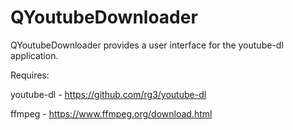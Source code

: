 # QYoutubeDownloader
QYoutubeDownloader provides a user interface for the youtube-dl application.

Requires:

youtube-dl - https://github.com/rg3/youtube-dl

ffmpeg - https://www.ffmpeg.org/download.html
